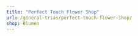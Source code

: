 ```yaml
---
title: "Perfect Touch Flower Shop"
url: /general-trias/perfect-touch-flower-shop/
shop: Blumen
---
```

